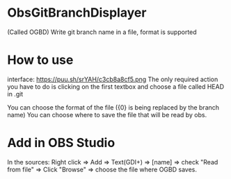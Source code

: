 # ObsGitBranchDisplayer
(Called OGBD)
Write git branch name in a file, format is supported

# How to use
interface: https://puu.sh/srYAH/c3cb8a8cf5.png
The only required action you have to do is clicking on the first textbox and choose a file called HEAD in .git

You can choose the format of the file ({0} is being replaced by the branch name)
You can choose where to save the file that will be read by obs.

# Add in OBS Studio
In the sources: Right click => Add => Text(GDI+) => [name] => check "Read from file" => Click "Browse" => choose the file where OGBD saves.
